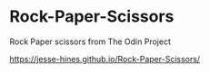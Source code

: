 # Rock-Paper-Scissors
Rock Paper scissors from The Odin Project

https://jesse-hines.github.io/Rock-Paper-Scissors/
